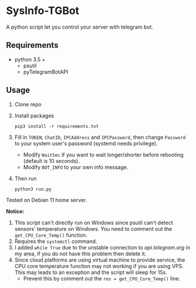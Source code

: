 # SysInfo-TGBot

A python script let you control your server with telegram bot.

## Requirements

- python 3.5 +
    - psutil
    - pyTelegramBotAPI

## Usage

1. Clone repo

2. Install packages

   ```shell
   pip3 install -r requirements.txt
   ```

3. Fill in `TOKEN`, `ChatID`, `IPCAddress` and `IPCPassword`, then change `Password` to your system user's password (systemd needs privilege).

   - Modify `WaitSec` if you want to wait longer/shorter before rebooting (default is 10 seconds).
   - Modify `BOT_INFO` to your own info message.

4. Then run

   ```shell
   python3 run.py
   ```

Tested on Debian 11 home server.

**Notice:**

1. This script can't directly run on Windows since psutil can't detect sensors' temperature on Windows. You need to comment out the `get_CPU_Core_Temp()` function.
2. Requires the `systemctl` command.
3. I added `while True` due to the unstable connection to *api.telegram.org* in my area, if you do not have this problem then delete it.
4. Since cloud platforms are using virtual machine to provide service, the CPU core temperature function may not working if you are using VPS. This may leads to an exception and the script will sleep for 15s.
   - Prevent this by comment out the `res = get_CPU_Core_Temp()` line.

